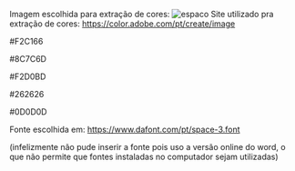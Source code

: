 Imagem escolhida para extração de cores: 
![espaco](https://user-images.githubusercontent.com/79707132/140439514-c79fb1ac-724b-4872-9908-7140095e2d1c.jpg)
Site utilizado pra extração de cores: https://color.adobe.com/pt/create/image 

 

#F2C166 

#8C7C6D 

#F2D0BD 

#262626 

#0D0D0D 

 

Fonte escolhida em: https://www.dafont.com/pt/space-3.font 

(infelizmente não pude inserir a fonte pois uso a versão online do word, o que não permite que fontes instaladas no computador sejam utilizadas) 

